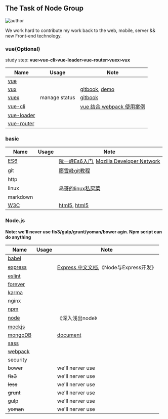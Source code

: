 ## The Task of Node Group

![author]

We work hard to contribute my work back to the web, mobile, server && new Front-end technology. 

### vue(Optional)

study step: **vue` > `vue-cli` > `vue-loader` > `vue-router` > `vuex` > `vux**

|Name|Usage|Note|
|---|---|---|
|[vue]|||
|[vux]||[gitbook][vux-gitbook], [demo][vux-demo]|
|[vuex]|manage status|[gitbook][vuex-gitbook]| 
|[vue-cli]||[vue 结合 webpack 使用案例][vue-cli-templates-webpack]| 
|[vue-loader]||| 
|[vue-router]|||  

### basic

|Name|Usage|Note|
|---|---|---|
|[ES6]||[阮一峰Es6入门][es6-ruan], [Mozilla Developer Network][MDN-js]|
|git||[廖雪峰git教程][git-liao]|
|http|||    
|linux||[鸟哥的linux私房菜][linux-vbird]|
|markdown|||   
|[W3C]||[html5][w3c-html5], [html5][w3c-html5.2]|

### Node.js 

**Note: we'll never use fis3/gulp/grunt/yoman/bower agin. Npm script can do anything** 

|Name|Usage|Note|
|---|---|---|
|[babel]|||
|[express]||[Express 中文文档][express-cn],《Node与Express开发》| 
|[eslint]|||
|[forever]|||
|[karma]|||
|nginx|||
|[npm]|||
|[node]||《深入浅出node》
|[mockjs]|||
|[mongoDB]||[document][mongoDB]|
|[sass]|||
|[webpack]|||
|security|||
|~~bower~~||we'll nerver use|
|~~fis3~~||we'll nerver use|
|~~less~~||we'll nerver use|
|~~grunt~~||we'll nerver use|
|~~gulp~~||we'll nerver use|
|~~yoman~~||we'll nerver use|

[author]:https://img.shields.io/badge/group-刘海军、张大漾、陈奇文、陈孟圆、李元庆、曾孟圆-blue.svg
[babel]:https://github.com/babel/babel
[eslint]:https://github.com/eslint/eslint
[es6]:http://www.ecma-international.org/ecma-262/6.0/index.html
[es6-ruan]:http://es6.ruanyifeng.com/
[express]:https://github.com/expressjs/express
[express-cn]:http://www.expressjs.com.cn/
[forever]:https://github.com/foreverjs/forever
[git-liao]:http://www.liaoxuefeng.com/
[karma]:https://github.com/karma-runner/karma
[linux-vbird]:http://linux.vbird.org/
[npm]:https://www.npmjs.com/
[node]:https://nodejs.org/en/
[MDN-js]:https://developer.mozilla.org/zh-CN/docs/Web/JavaScript
[mockjs]:http://mockjs.com/
[mongoDB]:https://www.mongodb.com/
[mongoDB]:https://docs.mongodb.com/
[sass]:http://sass-lang.com/
[vue]:http://cn.vuejs.org/
[vue-cli]:https://github.com/vuejs/vue-cli  
[vue-cli-templates-webpack]:http://vuejs-templates.github.io/webpack/
[vue-loader]:https://vue-loader.vuejs.org/en/
[vuex]:http://vuex.vuejs.org/zh-cn/
[vuex-gitbook]:http://vuex.vuejs.org/zh-cn/
[vux]:https://github.com/airyland/vux
[vux-demo]:https://vux.li/
[vux-gitbook]:https://vuxjs.gitbooks.io/vux/content/
[vue-router]:http://router.vuejs.org/zh-cn/essentials/getting-started.html
[W3C]:https://www.w3.org/TR/
[w3c-html5]:https://www.w3.org/TR/html5/
[w3c-html5.2]:http://w3c.github.io/html/
[webpack]:https://webpack.js.org